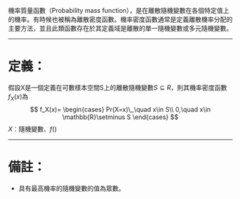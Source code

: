 機率質量函數（Probability mass function），是在離散隨機變數在各個特定值上的機率。有時候也被稱為離散密度函數。機率密度函數通常是定義離散機率分配的主要方法，並且此類函數存在於其定義域是離散的單一隨機變數或多元隨機變數。
- - -
# 定義：
假設X是一個定義在可數樣本空間S上的離散隨機變數$S \subseteq R$，則其機率密度函數$f_X(x)$為
$$
f_X(x)=
\begin{cases}
Pr(X=x)\,,\quad x\in S\\
0,\quad x\in \mathbb{R}\setminus S
\end{cases}
$$
$X$：隨機變數、$f()$
- - -
# 備註：
- 具有最高機率的隨機變數的值為眾數。